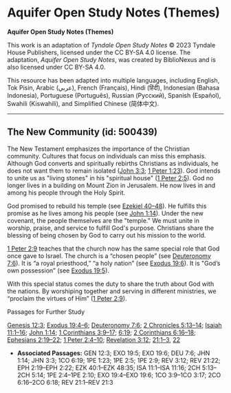 # Aquifer Open Study Notes (Themes)

**Aquifer Open Study Notes (Themes)**

This work is an adaptation of *Tyndale Open Study Notes* © 2023 Tyndale House Publishers, licensed under the CC BY\-SA 4\.0 license. The adaptation, *Aquifer Open Study Notes*, was created by BiblioNexus and is also licensed under CC BY\-SA 4\.0\.

This resource has been adapted into multiple languages, including English, Tok Pisin, Arabic (عربي), French (Français), Hindi (हिंदी), Indonesian (Bahasa Indonesia), Portuguese (Português), Russian (Русский), Spanish (Español), Swahili (Kiswahili), and Simplified Chinese (简体中文).



--------------------------------

## The New Community (id: 500439)

The New Testament emphasizes the importance of the Christian community. Cultures that focus on individuals can miss this emphasis. Although God converts and spiritually rebirths Christians as individuals, he does not want them to remain isolated ([John 3:3](https://ref.ly/John3:3); [1 Peter 1:23](https://ref.ly/1Pet1:23)). God intends to unite us as "living stones" in his "spiritual house" ([1 Peter 2:5](https://ref.ly/1Pet2:5)). God no longer lives in a building on Mount Zion in Jerusalem. He now lives in and among his people through the Holy Spirit.

God promised to rebuild his temple (see [Ezekiel 40–48](https://ref.ly/Ezek40:1-Ezek48:35)). He fulfills this promise as he lives among his people (see [John 1:14](https://ref.ly/John1:14)). Under the new covenant, the people themselves are the "temple." We must unite in worship, praise, and service to fulfill God's purpose. Christians share the blessing of being chosen by God to carry out his mission to the world.

[1 Peter 2:9](https://ref.ly/1Pet2:9) teaches that the church now has the same special role that God once gave to Israel. The church is a “chosen people” (see [Deuteronomy 7:6](https://ref.ly/Deut7:6)). It is “a royal priesthood,” “a holy nation” (see [Exodus 19:6](https://ref.ly/Exod19:6)). It is "God’s own possession” (see [Exodus 19:5](https://ref.ly/Exod19:5)). 

With this special status comes the duty to share the truth about God with the nations. By worshiping together and serving in different ministries, we “proclaim the virtues of Him” ([1 Peter 2:9](https://ref.ly/1Pet2:9)).

Passages for Further Study

[Genesis 12:3](https://ref.ly/Gen12:3); [Exodus 19:4–6](https://ref.ly/Exod19:4-Exod19:6); [Deuteronomy 7:6](https://ref.ly/Deut7:6); [2 Chronicles 5:13–14](https://ref.ly/2Chr5:13-2Chr5:14); [Isaiah 11:1–16](https://ref.ly/Isa11:1-Isa11:16); [John 1:14](https://ref.ly/John1:14); [1 Corinthians 3:9–17](https://ref.ly/1Cor3:9-1Cor3:17); [6:19](https://ref.ly/1Cor6:19); [2 Corinthians 6:16–18](https://ref.ly/2Cor6:16-2Cor6:18); [Ephesians 2:19–22](https://ref.ly/Eph2:19-Eph2:22); [1 Peter 2:4–10](https://ref.ly/1Pet2:4-1Pet2:10); [Revelation 3:12](https://ref.ly/Rev3:12); [21:1–3](https://ref.ly/Rev21:1-Rev21:3), [22](https://ref.ly/Rev21:22)

* **Associated Passages:** GEN 12:3; EXO 19:5; EXO 19:6; DEU 7:6; JHN 1:14; JHN 3:3; 1CO 6:19; 1PE 1:23; 1PE 2:5; 1PE 2:9; REV 3:12; REV 21:22; EPH 2:19–EPH 2:22; EZK 40:1–EZK 48:35; ISA 11:1–ISA 11:16; 2CH 5:13–2CH 5:14; 1PE 2:4–1PE 2:10; EXO 19:4–EXO 19:6; 1CO 3:9–1CO 3:17; 2CO 6:16–2CO 6:18; REV 21:1–REV 21:3

